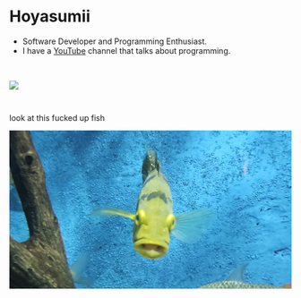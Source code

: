 # Hoyasumii
- Software Developer and Programming Enthusiast.
- I have a [YouTube](https://youtube.com/@Hoyasumii) channel that talks about programming.

<br/>

![](https://skillicons.dev/icons?i=ts,bun,elysia,nodejs,express,react,next,sass,tailwind,mongo,python)

#

look at this fucked up fish

![](./fucked-fish.jpg)